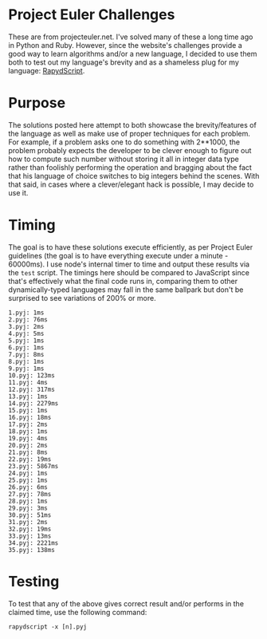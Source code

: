 # Project Euler Challenges
These are from projecteuler.net. I've solved many of these a long time ago in Python and Ruby. However, since the website's challenges provide a good way to learn algorithms and/or a new language, I decided to use them both to test out my language's brevity and as a shameless plug for my language: [RapydScript](https://github.com/atsepkov/RapydScript).

# Purpose
The solutions posted here attempt to both showcase the brevity/features of the language as well as make use of proper techniques for each problem. For example, if a problem asks one to do something with 2**1000, the problem probably expects the developer to be clever enough to figure out how to compute such number without storing it all in integer data type rather than foolishly performing the operation and bragging about the fact that his language of choice switches to big integers behind the scenes. With that said, in cases where a clever/elegant hack is possible, I may decide to use it.

# Timing
The goal is to have these solutions execute efficiently, as per Project Euler guidelines (the goal is to have everything execute under a minute - 60000ms). I use node's internal timer to time and output these results via the `test` script. The timings here should be compared to JavaScript since that's effectively what the final code runs in, comparing them to other dynamically-typed languages may fall in the same ballpark but don't be surprised to see variations of 200% or more.

	1.pyj: 1ms
	2.pyj: 76ms
	3.pyj: 2ms
	4.pyj: 5ms
	5.pyj: 1ms
	6.pyj: 1ms
	7.pyj: 8ms
	8.pyj: 1ms
	9.pyj: 1ms
	10.pyj: 123ms
	11.pyj: 4ms
	12.pyj: 317ms
	13.pyj: 1ms
	14.pyj: 2279ms
	15.pyj: 1ms
	16.pyj: 18ms
	17.pyj: 2ms
	18.pyj: 1ms
	19.pyj: 4ms
	20.pyj: 2ms
	21.pyj: 8ms
	22.pyj: 19ms
	23.pyj: 5867ms
	24.pyj: 1ms
	25.pyj: 1ms
	26.pyj: 6ms
	27.pyj: 78ms
	28.pyj: 1ms
	29.pyj: 3ms
	30.pyj: 51ms
	31.pyj: 2ms
	32.pyj: 19ms
	33.pyj: 13ms
	34.pyj: 2221ms
	35.pyj: 138ms

# Testing
To test that any of the above gives correct result and/or performs in the claimed time, use
the following command:

	rapydscript -x [n].pyj

